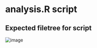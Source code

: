 # analysis.R script
## Expected filetree for script
![image](https://github.com/MackenzieMekler/NSC_Project/assets/117707482/fcd61264-38b5-4987-b2c6-071cffa8f7c1)
